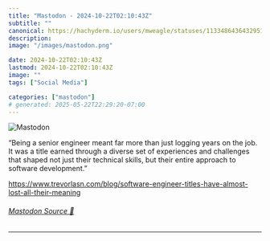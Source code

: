 ```yaml
---
title: "Mastodon - 2024-10-22T02:10:43Z"
subtitle: ""
canonical: https://hachyderm.io/users/mweagle/statuses/113348643643295151
description:
image: "/images/mastodon.png"

date: 2024-10-22T02:10:43Z
lastmod: 2024-10-22T02:10:43Z
image: ""
tags: ["Social Media"]

categories: ["mastodon"]
# generated: 2025-05-22T22:29:20-07:00
---
```

![Mastodon](/images/mastodon.png)

<p>“Being a senior engineer meant far more than just logging years on the job. It was a title earned through a diverse set of experiences and challenges that shaped not just their technical skills, but their entire approach to software development.”</p><p><a href="https://www.trevorlasn.com/blog/software-engineer-titles-have-almost-lost-all-their-meaning" target="_blank" rel="nofollow noopener noreferrer" translate="no"><span class="invisible">https://www.</span><span class="ellipsis">trevorlasn.com/blog/software-e</span><span class="invisible">ngineer-titles-have-almost-lost-all-their-meaning</span></a></p>


###### [Mastodon Source 🐘](https://hachyderm.io/@mweagle/113348643643295151)

___
